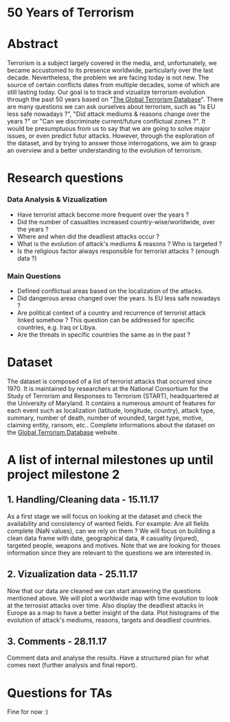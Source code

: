 # 50 Years of Terrorism

# Abstract

Terrorism is a subject largely covered in the media, and, unfortunately, we became accustomed to its presence worldwide, particularly over the last decade. Nevertheless, the problem we are facing today is not new. The source of certain conflicts dates from multiple decades, some of which are still lasting today. Our goal is to track and vizualize terrorism evolution through the past 50 years based on "[The Global Terrorism Database](https://www.kaggle.com/START-UMD/gtd)". There are many questions we can ask ourselves about terrorism, such as "Is EU less safe nowadays ?", "Did attack mediums & reasons change over the years ?" or "Can we discriminate current/future conflictual zones ?". It would be presumptuous from us to say that we are going to solve major issues, or even predict futur attacks. However, through the exploration of the dataset, and by trying to answer those interrogations, we aim to grasp an overview and a better understanding to the evolution of terrorism.

# Research questions

### Data Analysis & Vizualization

- Have terrorist attack become more frequent over the years ?
- Did the number of casualties increased country-wise/worldwide, over the years ?
- Where and when did the deadliest attacks occur ?
- What is the evolution of attack's mediums & reasons ? Who is targeted ?
- Is the religious factor always responsible for terrorist attacks ? (enough data ?)

### Main Questions
- Defined conflictual areas based on the localization of the attacks.
- Did dangerous areas changed over the years. Is EU less safe nowadays ? 
- Are political context of a country and recurrence of terrorist attack linked somehow ? This question can be addressed for specific countries, e.g. Iraq or Libya.
- Are the threats in specific countries the same as in the past ?

# Dataset
The dataset is composed of a list of terrorist attacks that occurred since 1970. It is maintained by researchers at the National Consortium for the Study of Terrorism and Responses to Terrorism (START), headquartered at the University of Maryland. It contains a numerous amount of features for each event such as localization (latitude, longitude, country), attack type, summary, number of death, number of wounded, target type, motive, claiming entity, ransom, etc..
Complete informations about the dataset on the [Global Terrorism Database](http://start.umd.edu/gtd/about/) website.


# A list of internal milestones up until project milestone 2

## 1. Handling/Cleaning  data - 15.11.17
As a first stage we will focus on looking at the dataset and check the availability and consistency of wanted fields. For example: Are all fields complete (NaN values), can we rely on them ? We will focus on building a clean data frame with date, geographical data, # casuality (injured), targeted people, weapons and motives. Note that we are looking for thoses information since they are relevant to the questions we are interested in.

## 2. Vizualization data - 25.11.17
Now that our data are cleaned we can start answering the questions mentioned above. We will plot a worldwide map with time evolution to look at the terrosist attacks over time. Also display the deadliest attacks in Europe as a map to have a better insight of the data. Plot histograms of the evolution of attack's mediums, reasons, targets and deadliest countries.

## 3. Comments - 28.11.17
Comment data and analyse the results. Have a structured plan for what comes next (further analysis and final report).


# Questions for TAs
Fine for now :)
